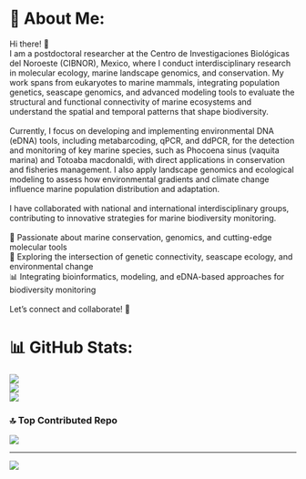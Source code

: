 # 💫 About Me:
Hi there! 👋<br>I am a postdoctoral researcher at the Centro de Investigaciones Biológicas del Noroeste (CIBNOR), Mexico, where I conduct interdisciplinary research in molecular ecology, marine landscape genomics, and conservation. My work spans from eukaryotes to marine mammals, integrating population genetics, seascape genomics, and advanced modeling tools to evaluate the structural and functional connectivity of marine ecosystems and understand the spatial and temporal patterns that shape biodiversity.<br><br>Currently, I focus on developing and implementing environmental DNA (eDNA) tools, including metabarcoding, qPCR, and ddPCR, for the detection and monitoring of key marine species, such as Phocoena sinus (vaquita marina) and Totoaba macdonaldi, with direct applications in conservation and fisheries management. I also apply landscape genomics and ecological modeling to assess how environmental gradients and climate change influence marine population distribution and adaptation.<br><br>I have collaborated with national and international interdisciplinary groups, contributing to innovative strategies for marine biodiversity monitoring.<br><br>🔬 Passionate about marine conservation, genomics, and cutting-edge molecular tools<br>🌊 Exploring the intersection of genetic connectivity, seascape ecology, and environmental change<br>📊 Integrating bioinformatics, modeling, and eDNA-based approaches for biodiversity monitoring<br><br>Let’s connect and collaborate! 🚀

# 📊 GitHub Stats:
![](https://github-readme-stats.vercel.app/api?username=taniavaldiviac&theme=dark&hide_border=false&include_all_commits=true&count_private=true)<br/>
![](https://github-readme-streak-stats.herokuapp.com/?user=taniavaldiviac&theme=dark&hide_border=false)<br/>
![](https://github-readme-stats.vercel.app/api/top-langs/?username=taniavaldiviac&theme=dark&hide_border=false&include_all_commits=true&count_private=true&layout=compact)

### 🔝 Top Contributed Repo
![](https://github-contributor-stats.vercel.app/api?username=taniavaldiviac&limit=5&theme=dark&combine_all_yearly_contributions=true)

---
[![](https://visitcount.itsvg.in/api?id=taniavaldiviac&icon=0&color=0)](https://visitcount.itsvg.in)

<!-- Proudly created with GPRM ( https://gprm.itsvg.in ) -->
